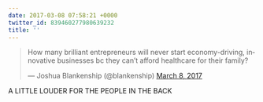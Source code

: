 ```yaml
---
date: 2017-03-08 07:58:21 +0000
twitter_id: 839460277980639232
title: ''
---
```


<blockquote class="twitter-tweet"><p lang="en" dir="ltr">How many brilliant entrepreneurs will never start economy-driving, innovative businesses bc they can’t afford healthcare for their family?</p>&mdash; Joshua Blankenship (@blankenship) <a href="https://twitter.com/blankenship/status/839328819056152576?ref_src=twsrc%5Etfw">March 8, 2017</a></blockquote>
<script async src="https://platform.twitter.com/widgets.js" charset="utf-8"></script>

A LITTLE LOUDER FOR THE PEOPLE IN THE BACK

